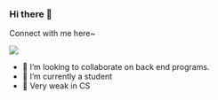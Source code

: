 ### Hi there 👋

<!--
**coderhare/coderhare** is a ✨ _special_ ✨ repository because its `README.md` (this file) appears on your GitHub profile.

Here are some ideas to get you started:


- 🤔 I’m looking for help with ...
- 💬 Ask me about ...
- 📫 How to reach me: ...
- 😄 Pronouns: ...
- ⚡ Fun fact: ...
-->
Connect with me here~

[![](https://img.shields.io/badge/-1136153224%40qq.com-green)](1136153224@qq.com)
- 👯 I’m looking to collaborate on back end programs.
- 🔭 I’m currently a student
- 🌱 Very weak in CS
